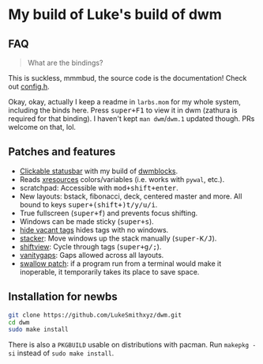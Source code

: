 # My build of Luke's build of dwm

## FAQ

> What are the bindings?

This is suckless, mmmbud, the source code is the documentation! Check out [config.h](config.h).

Okay, okay, actually I keep a readme in `larbs.mom` for my whole system, including the binds here.
Press <kbd>super+F1</kbd> to view it in dwm (zathura is required for that binding).
I haven't kept `man dwm`/`dwm.1` updated though. PRs welcome on that, lol.

## Patches and features

- [Clickable statusbar](https://dwm.suckless.org/patches/statuscmd/) with my build of [dwmblocks](https://github.com/lukesmithxyz/dwmblocks).
- Reads [xresources](https://dwm.suckless.org/patches/xresources/) colors/variables (i.e. works with `pywal`, etc.).
- scratchpad: Accessible with <kbd>mod+shift+enter</kbd>.
- New layouts: bstack, fibonacci, deck, centered master and more. All bound to keys <kbd>super+(shift+)t/y/u/i</kbd>.
- True fullscreen (<kbd>super+f</kbd>) and prevents focus shifting.
- Windows can be made sticky (<kbd>super+s</kbd>).
- [hide vacant tags](https://dwm.suckless.org/patches/hide_vacant_tags/) hides tags with no windows.
- [stacker](https://dwm.suckless.org/patches/stacker/): Move windows up the stack manually (<kbd>super-K/J</kbd>).
- [shiftview](https://dwm.suckless.org/patches/nextprev/): Cycle through tags (<kbd>super+g/;</kbd>).
- [vanitygaps](https://dwm.suckless.org/patches/vanitygaps/): Gaps allowed across all layouts.
- [swallow patch](https://dwm.suckless.org/patches/swallow/): if a program run from a terminal would make it inoperable, it temporarily takes its place to save space.


## Installation for newbs

```bash
git clone https://github.com/LukeSmithxyz/dwm.git
cd dwm
sudo make install
```

There is also a `PKGBUILD` usable on distributions with pacman. Run `makepkg -si` instead of `sudo make install`.
